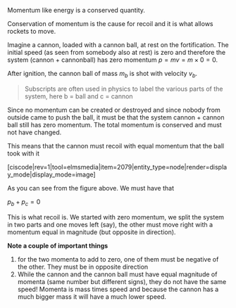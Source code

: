 Momentum like energy is a conserved quantity.

Conservation of momentum is the cause for recoil and it is what allows rockets to move.

Imagine a cannon, loaded with a cannon ball, at rest on the fortification. The initial speed (as seen from somebody also at rest) is zero and therefore the system (cannon + cannonball) has zero momentum $p=mv = m\times 0 = 0$. 

After ignition, the cannon ball of mass $m_b$ is shot with velocity $v_b$. 

> Subscripts are often used in physics to label the various parts of the system, here b = ball and c = cannon

Since no momentum can be created or destroyed and since nobody from outside came to push the ball, it must be that the system cannon + cannon ball still has zero momentum. The total momentum is conserved and must not have changed. 

This means that the cannon must recoil with equal momentum that the ball took with it

[ciscode|rev=1|tool=elmsmedia|item=2079|entity_type=node|render=display_mode|display_mode=image]

As you can see from the figure above. We must have that

$p_b +p_c = 0$

This is what recoil is. We started with zero momentum, we split the system in two parts and one moves left (say), the other must move right with a momentum equal in magnitude (but opposite in direction). 

**Note a couple of important things** 

1. for the two momenta to add to zero, one of them must be negative of the other. They must be in opposite direction
2. While the cannon and the cannon ball must have equal magnitude of momenta (same number but different signs), they do not have the same speed! Momenta is mass times speed and because the cannon has a much bigger mass it will have a much lower speed.